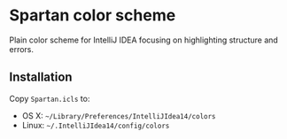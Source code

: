 Spartan color scheme
====================

Plain color scheme for IntelliJ IDEA focusing on highlighting structure and
errors.

Installation
------------

Copy `Spartan.icls` to:

 - OS X: `~/Library/Preferences/IntelliJIdea14/colors`
 - Linux: `~/.IntelliJIdea14/config/colors`
